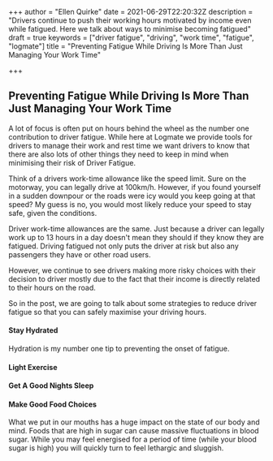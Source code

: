 +++
author = "Ellen Quirke"
date = 2021-06-29T22:20:32Z
description = "Drivers continue to push their working hours motivated by income even while fatigued. Here we talk about ways to minimise becoming fatigued"
draft = true
keywords = ["driver fatigue", "driving", "work time", "fatigue", "logmate"]
title = "Preventing Fatigue While Driving Is More Than Just Managing Your Work Time"

+++
## Preventing Fatigue While Driving Is More Than Just Managing Your Work Time

A lot of focus is often put on hours behind the wheel as the number one contribution to driver fatigue. While here at Logmate we provide tools for drivers to manage their work and rest time we want drivers to know that there are also lots of other things they need to keep in mind when minimising their risk of Driver Fatigue.

Think of a drivers work-time allowance like the speed limit. Sure on the motorway, you can legally drive at 100km/h. However, if you found yourself in a sudden downpour or the roads were icy would you keep going at that speed? My guess is no, you would most likely reduce your speed to stay safe, given the conditions.

Driver work-time allowances are the same. Just because a driver can legally work up to 13 hours in a day doesn't mean they should if they know they are fatigued. Driving fatigued not only puts the driver at risk but also any passengers they have or other road users.

However, we continue to see drivers making more risky choices with their decision to driver mostly due to the fact that their income is directly related to their hours on the road.

So in the post, we are going to talk about some strategies to reduce driver fatigue so that you can safely maximise your driving hours.

#### Stay Hydrated

Hydration is my number one tip to preventing the onset of fatigue. 

#### Light Exercise

#### Get A Good Nights Sleep

#### Make Good Food Choices

What we put in our mouths has a huge impact on the state of our body and mind. Foods that are high in sugar can cause massive fluctuations in blood sugar. While you may feel energised for a period of time (while your blood sugar is high) you will quickly turn to feel lethargic and sluggish. 